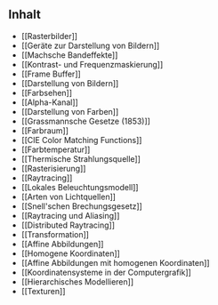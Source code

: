 

## Inhalt
- [[Rasterbilder]]
- [[Geräte zur Darstellung von Bildern]]
- [[Machsche Bandeffekte]]
- [[Kontrast- und Frequenzmaskierung]]
- [[Frame Buffer]]
- [[Darstellung von Bildern]]
- [[Farbsehen]]
- [[Alpha-Kanal]]
- [[Darstellung von Farben]]
- [[Grassmannsche Gesetze (1853)]]
- [[Farbraum]]
- [[CIE Color Matching Functions]]
- [[Farbtemperatur]]
- [[Thermische Strahlungsquelle]]
- [[Rasterisierung]]
- [[Raytracing]]
- [[Lokales Beleuchtungsmodell]]
- [[Arten von Lichtquellen]]
- [[Snell'schen Brechungsgesetz]]
- [[Raytracing und Aliasing]]
- [[Distributed Raytracing]]
- [[Transformation]]
- [[Affine Abbildungen]]
- [[Homogene Koordinaten]]
- [[Affine Abbildungen mit homogenen Koordinaten]]
- [[Koordinatensysteme in der Computergrafik]]
- [[Hierarchisches Modellieren]]
- [[Texturen]]